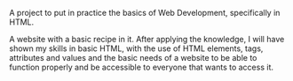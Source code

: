A project to put in practice the basics of Web Development, specifically in HTML.

A website with a basic recipe in it. After applying the knowledge, I will have shown
my skills in basic HTML, with the use of HTML elements, tags, attributes and values and
the basic needs of a website to be able to function properly and be accessible to everyone
that wants to access it.